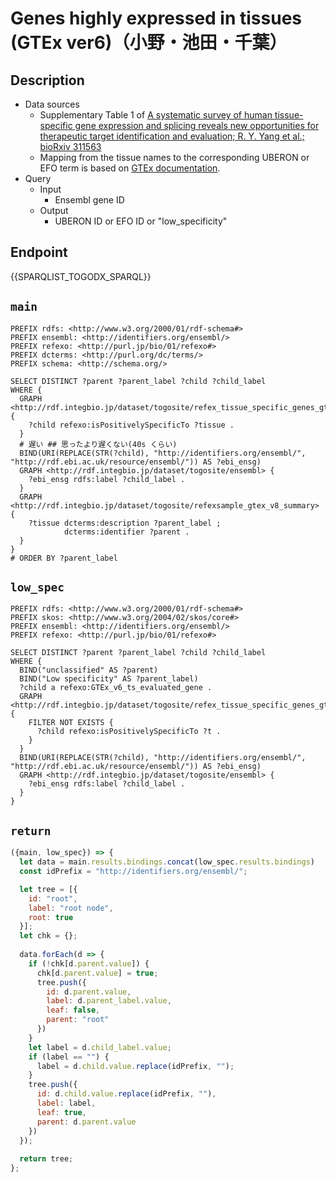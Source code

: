 # Genes highly expressed in tissues (GTEx ver6)（小野・池田・千葉）

## Description

- Data sources
    - Supplementary Table 1 of [A systematic survey of human tissue-specific gene expression and splicing reveals new opportunities for therapeutic target identification and evaluation; R. Y. Yang et al.; bioRxiv 311563](https://doi.org/10.1101/311563)
    - Mapping from the tissue names to the corresponding UBERON or EFO term is based on [GTEx documentation](https://gtexportal.org/home/samplingSitePage).
- Query
    - Input
        - Ensembl gene ID
    - Output
        - UBERON ID or EFO ID or "low_specificity"

## Endpoint

{{SPARQLIST_TOGODX_SPARQL}}


## `main`
```sparql
PREFIX rdfs: <http://www.w3.org/2000/01/rdf-schema#>
PREFIX ensembl: <http://identifiers.org/ensembl/>
PREFIX refexo: <http://purl.jp/bio/01/refexo#>
PREFIX dcterms: <http://purl.org/dc/terms/>
PREFIX schema: <http://schema.org/>

SELECT DISTINCT ?parent ?parent_label ?child ?child_label
WHERE {
  GRAPH <http://rdf.integbio.jp/dataset/togosite/refex_tissue_specific_genes_gtex_v6_refexsample> {
    ?child refexo:isPositivelySpecificTo ?tissue .
  }
  # 遅い ## 思ったより遅くない(40s くらい)
  BIND(URI(REPLACE(STR(?child), "http://identifiers.org/ensembl/", "http://rdf.ebi.ac.uk/resource/ensembl/")) AS ?ebi_ensg)
  GRAPH <http://rdf.integbio.jp/dataset/togosite/ensembl> {
    ?ebi_ensg rdfs:label ?child_label .
  }
  GRAPH <http://rdf.integbio.jp/dataset/togosite/refexsample_gtex_v8_summary> {
    ?tissue dcterms:description ?parent_label ;
            dcterms:identifier ?parent .
  }
}
# ORDER BY ?parent_label
```

## `low_spec`
```sparql
PREFIX rdfs: <http://www.w3.org/2000/01/rdf-schema#>
PREFIX skos: <http://www.w3.org/2004/02/skos/core#>
PREFIX ensembl: <http://identifiers.org/ensembl/>
PREFIX refexo: <http://purl.jp/bio/01/refexo#>

SELECT DISTINCT ?parent ?parent_label ?child ?child_label
WHERE {
  BIND("unclassified" AS ?parent)
  BIND("Low specificity" AS ?parent_label)
  ?child a refexo:GTEx_v6_ts_evaluated_gene .
  GRAPH <http://rdf.integbio.jp/dataset/togosite/refex_tissue_specific_genes_gtex_v6> {
    FILTER NOT EXISTS {
      ?child refexo:isPositivelySpecificTo ?t .
    }
  }
  BIND(URI(REPLACE(STR(?child), "http://identifiers.org/ensembl/", "http://rdf.ebi.ac.uk/resource/ensembl/")) AS ?ebi_ensg)
  GRAPH <http://rdf.integbio.jp/dataset/togosite/ensembl> {
    ?ebi_ensg rdfs:label ?child_label .
  }
}
```

## `return`

```javascript
({main, low_spec}) => {
  let data = main.results.bindings.concat(low_spec.results.bindings)
  const idPrefix = "http://identifiers.org/ensembl/";

  let tree = [{
    id: "root",
    label: "root node",
    root: true
  }];
  let chk = {};
  
  data.forEach(d => {
    if (!chk[d.parent.value]) {
      chk[d.parent.value] = true;
      tree.push({     
        id: d.parent.value,
        label: d.parent_label.value,
        leaf: false,
        parent: "root"
      })
    }
    let label = d.child_label.value;
    if (label == "") {
      label = d.child.value.replace(idPrefix, "");
    }
    tree.push({
      id: d.child.value.replace(idPrefix, ""),
      label: label,
      leaf: true,
      parent: d.parent.value
    })
  });
  
  return tree;
};
```
